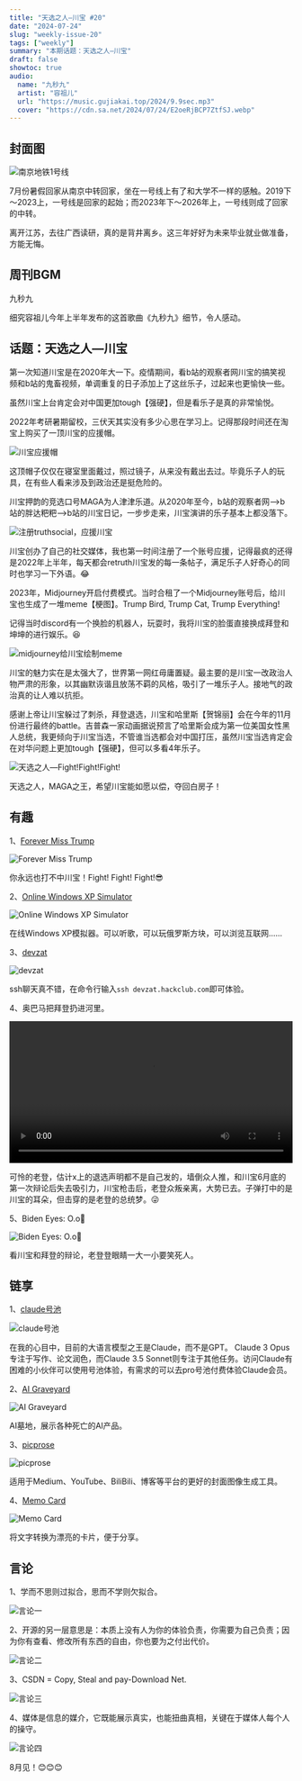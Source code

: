 ```yaml
---
title: "天选之人—川宝 #20"
date: "2024-07-24"
slug: "weekly-issue-20"
tags: ["weekly"]
summary: "本期话题：天选之人—川宝"
draft: false
showtoc: true
audio:
  name: "九秒九"
  artist: "容祖儿"
  url: "https://music.gujiakai.top/2024/9.9sec.mp3"
  cover: "https://cdn.sa.net/2024/07/24/E2oeRjBCP7ZtfSJ.webp"
---
```


## 封面图

![南京地铁1号线](https://cdn.sa.net/2024/07/15/bQatZVU7rm4Evzi.webp)

7月份暑假回家从南京中转回家，坐在一号线上有了和大学不一样的感触。2019下～2023上，一号线是回家的起始；而2023年下～2026年上，一号线则成了回家的中转。

离开江苏，去往广西读研，真的是背井离乡。这三年好好为未来毕业就业做准备，方能无悔。

## 周刊BGM

九秒九

<div id="aplayer"></div>

细究容祖儿今年上半年发布的这首歌曲《九秒九》细节，令人感动。

## 话题：天选之人—川宝

第一次知道川宝是在2020年大一下。疫情期间，看b站的观察者网川宝的搞笑视频和b站的鬼畜视频，单调重复的日子添加上了这丝乐子，过起来也更愉快一些。

虽然川宝上台肯定会对中国更加tough【强硬】，但是看乐子是真的非常愉悦。

2022年考研暑期留校，三伏天其实没有多少心思在学习上。记得那段时间还在淘宝上购买了一顶川宝的应援帽。

![川宝应援帽](https://cdn.sa.net/2024/07/24/UfATgeN9MZtVpXr.webp)

这顶帽子仅仅在寝室里面戴过，照过镜子，从来没有戴出去过。毕竟乐子人的玩具，在有些人看来涉及到政治还是挺危险的。

川宝押韵的竞选口号MAGA为人津津乐道。从2020年至今，b站的观察者网—>b站的胖达粑粑—>b站的川宝日记，一步步走来，川宝演讲的乐子基本上都没落下。

![注册truthsocial，应援川宝](https://cdn.sa.net/2024/07/24/N9berTAZahfug3L.webp)

川宝创办了自己的社交媒体，我也第一时间注册了一个账号应援，记得最疯的还得是2022年上半年，每天都会retruth川宝发的每一条帖子，满足乐子人好奇心的同时也学习一下外语。😂

2023年，Midjourney开启付费模式。当时合租了一个Midjourney账号后，给川宝也生成了一堆meme【梗图】。Trump Bird, Trump Cat, Trump Everything!

记得当时discord有一个换脸的机器人，玩耍时，我将川宝的脸蛋直接换成拜登和坤坤的进行娱乐。😆

![midjourney给川宝绘制meme](https://cdn.sa.net/2024/07/24/sgD5xabjFqwIr9Y.webp)

川宝的魅力实在是太强大了，世界第一网红毋庸置疑。最主要的是川宝一改政治人物严肃的形象，以其幽默诙谐且放荡不羁的风格，吸引了一堆乐子人。接地气的政治真的让人难以抗拒。

感谢上帝让川宝躲过了刺杀，拜登退选，川宝和哈里斯【贺锦丽】会在今年的11月份进行最终的battle。吉普森一家动画据说预言了哈里斯会成为第一位美国女性黑人总统，我更倾向于川宝当选，不管谁当选都会对中国打压，虽然川宝当选肯定会在对华问题上更加tough【强硬】，但可以多看4年乐子。

![天选之人—Fight!Fight!Fight!](https://cdn.sa.net/2024/07/24/YHvEVMlJ2rgzUO8.webp)

天选之人，MAGA之王，希望川宝能如愿以偿，夺回白房子！

## 有趣

1、[Forever Miss Trump](https://forever-miss-trump.vercel.app/)

![Forever Miss Trump](https://cdn.sa.net/2024/07/24/wABUfpxt9Fjzm8T.webp)

你永远也打不中川宝！Fight! Fight! Fight!😎

2、[Online Windows XP Simulator](https://geekprank.com/)

![Online Windows XP Simulator](https://cdn.sa.net/2024/07/24/nsLmUzWMHZBVrXb.webp)

在线Windows XP模拟器。可以听歌，可以玩俄罗斯方块，可以浏览互联网......

3、[devzat](github.com/quackduck/devzat)

![devzat](https://cdn.sa.net/2024/07/24/ufD8siXlFWdM4gB.webp)

ssh聊天真不错，在命令行输入`ssh devzat.hackclub.com`即可体验。

4、奥巴马把拜登扔进河里。

<video width="100%" height="auto" controls>
  <source src="https://cdn.jiakai.page/videos/2024/obama-threw-biden-into-the-river.mp4" type="video/mp4">
  您的浏览器不支持视频标签。
</video>

可怜的老登，估计x上的退选声明都不是自己发的，墙倒众人推，和川宝6月底的第一次辩论后失去吸引力，川宝枪击后，老登众叛亲离，大势已去。子弹打中的是川宝的耳朵，但击穿的是老登的总统梦。😜

5、Biden Eyes: O.o🤣

![Biden Eyes: O.o🤣](https://cdn.sa.net/2024/07/24/1cIfjoXQubeTJdY.webp)

看川宝和拜登的辩论，老登登眼睛一大一小要笑死人。

## 链享

1、[claude号池](https://share.claude.asia/)

![claude号池](https://cdn.sa.net/2024/07/24/el5LcC2ruxvNGhI.webp)

在我的心目中，目前的大语言模型之王是Claude，而不是GPT。
Claude 3 Opus专注于写作、论文润色，而Claude 3.5 Sonnet则专注于其他任务。访问Claude有困难的小伙伴可以使用号池体验，有需求的可以去pro号池付费体验Claude会员。

2、[AI Graveyard](https://dang.ai/ai-graveyard)

![AI Graveyard](https://cdn.sa.net/2024/07/24/7VygpxOuDjtGYaQ.webp)

AI墓地，展示各种死亡的AI产品。

3、[picprose](https://picprose.net/)

![picprose](https://cdn.sa.net/2024/07/24/9OE75fWKnHIyQPV.webp)

适用于Medium、YouTube、BiliBili、博客等平台的更好的封面图像生成工具。

4、[Memo Card](https://memocard.net/)

![Memo Card](https://cdn.sa.net/2024/07/24/u7fxdroih3WXj8R.webp)

将文字转换为漂亮的卡片，便于分享。

## 言论

1、学而不思则过拟合，思而不学则欠拟合。

![言论一](https://cdn.sa.net/2024/07/24/CSr9t8ERHLseAoh.webp)


2、开源的另一层意思是：本质上没有人为你的体验负责，你需要为自己负责；因为你有查看、修改所有东西的自由，你也要为之付出代价。

![言论二](https://cdn.sa.net/2024/07/24/LH34eMEWsPuTf87.webp)


3、CSDN = Copy, Steal and pay-Download Net.

![言论三](https://cdn.sa.net/2024/07/24/jNVthe7Yosfq4DU.webp)


4、媒体是信息的媒介，它既能展示真实，也能扭曲真相，关键在于媒体人每个人的操守。

![言论四](https://cdn.sa.net/2024/07/24/2BAdzGT9elCY6I8.webp)


8月见！😊😊😊